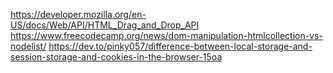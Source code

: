 https://developer.mozilla.org/en-US/docs/Web/API/HTML_Drag_and_Drop_API
https://www.freecodecamp.org/news/dom-manipulation-htmlcollection-vs-nodelist/
https://dev.to/pinky057/difference-between-local-storage-and-session-storage-and-cookies-in-the-browser-15oa